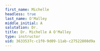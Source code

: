 ```yaml
---
first_name: Michelle
headless: true
last_name: O'Malley
middle_initial: A
salutation: Dr.
title: Dr. Michelle A O'Malley
type: instructor
uid: 3633537c-c1f0-9d09-11ab-c27522808d9a
---
```

